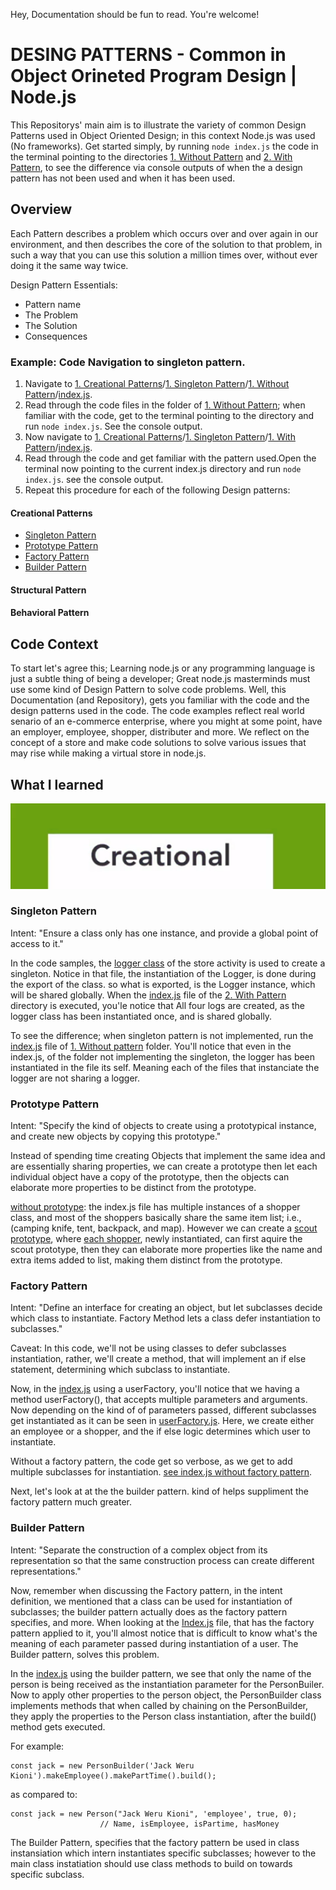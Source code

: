 Hey, Documentation should be fun to read. You're welcome!

# DESING PATTERNS - Common in Object Orineted Program Design | Node.js

This Repositorys' main aim is to illustrate the variety of common Design Patterns used in Object Oriented Design; in this context Node.js was used (No frameworks).
Get started simply, by running `node index.js` the code in the terminal pointing to the directories [1. Without Pattern]() and [2. With Pattern](), to see the difference via console outputs of when the a design pattern has not been used and when it has been used.

## Overview

Each Pattern describes a problem which occurs over and over again in our environment, and then describes the core of the solution to that problem, in such a way that you can use this solution a million times over, without ever doing it the same way twice.

Design Pattern Essentials:

- Pattern name
- The Problem
- The Solution
- Consequences

### Example: Code Navigation to singleton pattern.

1. Navigate to [1. Creational Patterns](1.%20Creational%20Patterns/)/[1. Singleton Pattern](1.%20Creational%20Patterns/1.%20Singleton%20Pattern/)/[1. Without Pattern](./1.%20Creational%20Patterns/1.%20Singleton%20Pattern/1.%20Without%20Pattern/)/[index.js](1.%20Creational%20Patterns/1.%20Singleton%20Pattern/1.%20Without%20Pattern/index.js).
2. Read through the code files in the folder of [1. Without Pattern](./1.%20Creational%20Patterns/1.%20Singleton%20Pattern/1.%20Without%20Pattern/); when familiar with the code, get to the terminal pointing to the directory and run `node index.js`. See the console output.
3. Now navigate to [1. Creational Patterns](1.%20Creational%20Patterns/)/[1. Singleton Pattern](1.%20Creational%20Patterns/1.%20Singleton%20Pattern/)/[1. With Pattern](./1.%20Creational%20Patterns/1.%20Singleton%20Pattern/1.%20Witht%20Pattern/)/[index.js](1.%20Creational%20Patterns/1.%20Singleton%20Pattern/1.%20Without%20Pattern/index.js).
4. Read through the code and get familiar with the pattern used.Open the terminal now pointing to the current index.js directory and run `node index.js`. see the console output.
5. Repeat this procedure for each of the following Design patterns:

#### Creational Patterns

- [Singleton Pattern](./1.%20Creational%20Patterns/1.%20Singleton%20Pattern/)
- [Prototype Pattern](./1.%20Creational%20Patterns/2.%20Prototype%20Pattern/)
- [Factory Pattern](1.%20Creational%20Patterns/3.%20Factory%20Pattern/)
- [Builder Pattern](1.%20Creational%20Patterns/4.%20Builder%20Pattern/)

#### Structural Pattern

#### Behavioral Pattern

## Code Context

To start let's agree this; Learning node.js or any programming language is just a subtle thing of being a developer; Great node.js masterminds must use some kind of Design Pattern to solve code problems. Well, this Documentation (and Repository), gets you familiar with the code and the design patterns used in the code. The code examples reflect real world senario of an e-commerce enterprise, where you might at some point, have an employer, employee, shopper, distributer and more. We reflect on the concept of a store and make code solutions to solve various issues that may rise while making a virtual store in node.js.

## What I learned

![](./public-resources/creational-pattern-label.png)

### Singleton Pattern

Intent: "Ensure a class only has one instance, and provide a global point of access to it."

In the code samples, the [logger class](1.%20Creational%20Patterns/1.%20Singleton%20Pattern/2.%20With%20pattern/Logger.js) of the store activity is used to create a singleton. Notice in that file, the instantiation of the Logger, is done during the export of the class. so what is exported, is the Logger instance, which will be shared globally.
When the [index.js](1.%20Creational%20Patterns/1.%20Singleton%20Pattern/2.%20With%20pattern/index.js) file of the [2. With Pattern](1.%20Creational%20Patterns/1.%20Singleton%20Pattern/2.%20With%20pattern/) directory is executed, you'le notice that All four logs are created, as the logger class has been instantiated once, and is shared globally.

To see the difference; when singleton pattern is not implemented, run the [index.js](./1.%20Creational%20Patterns/1.%20Singleton%20Pattern/1.%20Without%20Pattern/index.js) file of [1. Without pattern](./1.%20Creational%20Patterns/1.%20Singleton%20Pattern/1.%20Without%20Pattern/) folder. You'll notice that even in the index.js, of the folder not implementing the singleton, the logger has been instantiated in the file its self. Meaning each of the files that instanciate the logger are not sharing a logger.

### Prototype Pattern

Intent: "Specify the kind of objects to create using a prototypical instance, and create new objects by copying this prototype."

Instead of spending time creating Objects that implement the same idea and are essentially sharing properties, we can create a prototype then let each individual object have a copy of the prototype, then the objects can elaborate more properties to be distinct from the prototype.

[without prototype](1.%20Creational%20Patterns/2.%20Prototype%20Pattern/1.%20Without%20Pattern/index.js): the index.js file has multiple instances of a shopper class, and most of the shoppers basically share the same item list; i.e., (camping knife, tent, backpack, and map). However we can create a [scout prototype](./1.%20Creational%20Patterns/2.%20Prototype%20Pattern/2.%20With%20Pattern/scout.js), where [each shopper](./1.%20Creational%20Patterns/2.%20Prototype%20Pattern/2.%20With%20Pattern/index.js), newly instantiated, can first aquire the scout prototype, then they can elaborate more properties like the name and extra items added to list, making them distinct from the prototype.

### Factory Pattern

Intent: "Define an interface for creating an object, but let subclasses decide which class to instantiate. Factory Method lets a class defer instantiation to subclasses."

Caveat: In this code, we'll not be using classes to defer subclasses instantiation, rather, we'll create a method, that will implement an if else statement, determining which subclass to instantiate.

Now, in the [index.js](./1.%20Creational%20Patterns/3.%20Factory%20Pattern/2.%20With%20Pattern/index.js) using a userFactory, you'll notice that we having a method userFactory(), that accepts multiple parameters and arguments. Now depending on the kind of of parameters passed, different subclasses get instantiated as it can be seen in [userFactory.js](./1.%20Creational%20Patterns/3.%20Factory%20Pattern/2.%20With%20Pattern/userFactory.js). Here, we create either an employee or a shopper, and the if else logic determines which user to instantiate.

Without a factory pattern, the code get so verbose, as we get to add multiple subclasses for instantiation. [see index.js without factory pattern](1.%20Creational%20Patterns/3.%20Factory%20Pattern/1.%20Without%20Pattern/index.js).

Next, let's look at at the the builder pattern. kind of helps suppliment the factory pattern much greater.

### Builder Pattern

Intent: "Separate the construction of a complex object from its representation so that the same construction process can create different representations."

Now, remember when discussing the Factory pattern, in the intent definition, we mentioned that a class can be used for instantiation of subclasses; the builder pattern actually does as the factory pattern specifies, and more. When looking at the [Index.js](1.%20Creational%20Patterns/3.%20Factory%20Pattern/2.%20With%20Pattern/index.js) file, that has the factory pattern applied to it, you'll almost notice that is difficult to know what's the meaning of each parameter passed during instantiation of a user. The Builder pattern, solves this problem.

In the [index.js]() using the builder pattern, we see that only the name of the person is being received as the instantiation parameter for the PersonBuiler. Now to apply other properties to the person object, the PersonBuilder class implements methods that when called by chaining on the PersonBuilder, they apply the properties to the Person class instantiation, after the build() method gets executed.

For example:

```
const jack = new PersonBuilder('Jack Weru Kioni').makeEmployee().makePartTime().build();
```

as compared to:

```
const jack = new Person("Jack Weru Kioni", 'employee', true, 0);
                    // Name, isEmployee, isPartime, hasMoney
```

The Builder Pattern, specifies that the factory pattern be used in class instansiation which intern instantiates specific subclasses; however to the main class instatiation should use class methods to build on towards specific subclass.
